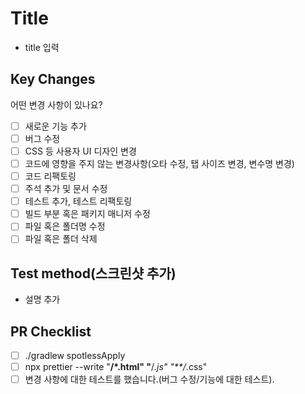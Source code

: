# Title

- title 입력

## Key Changes

어떤 변경 사항이 있나요?

- [ ] 새로운 기능 추가
- [ ] 버그 수정
- [ ] CSS 등 사용자 UI 디자인 변경
- [ ] 코드에 영향을 주지 않는 변경사항(오타 수정, 탭 사이즈 변경, 변수명 변경)
- [ ] 코드 리팩토링
- [ ] 주석 추가 및 문서 수정
- [ ] 테스트 추가, 테스트 리팩토링
- [ ] 빌드 부분 혹은 패키지 매니저 수정
- [ ] 파일 혹은 폴더명 수정
- [ ] 파일 혹은 폴더 삭제

## Test method(스크린샷 추가)

- 설명 추가

## PR Checklist

- [ ] ./gradlew spotlessApply
- [ ] npx prettier --write "**/\*.html" "**/_.js" "\*\*/_.css"
- [ ] 변경 사항에 대한 테스트를 했습니다.(버그 수정/기능에 대한 테스트).
